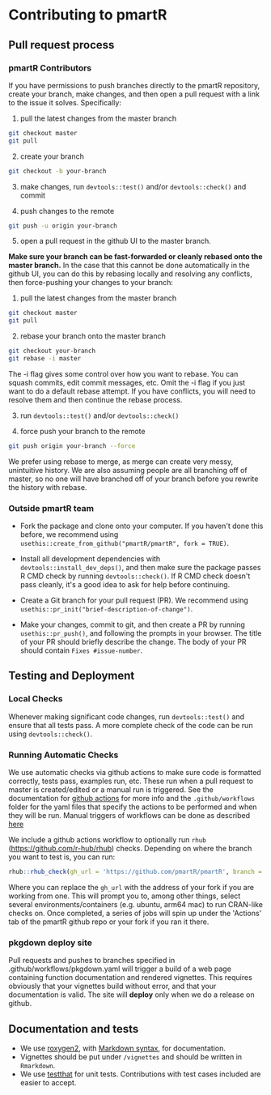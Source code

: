 # Contributing to pmartR

## Pull request process

### pmartR Contributors

If you have permissions to push branches directly to the pmartR repository, create your branch, make changes, and then open a pull request with a link to the issue it solves.  Specifically:

1. pull the latest changes from the master branch
```bash
git checkout master
git pull
```

2. create your branch
```bash
git checkout -b your-branch
```

3. make changes, run `devtools::test()` and/or `devtools::check()` and commit

4. push changes to the remote
```bash
git push -u origin your-branch
```

5. open a pull request in the github UI to the master branch.

**Make sure your branch can be fast-forwarded or cleanly rebased onto the master branch.**  In the case that this cannot be done automatically in the github UI, you can do this by rebasing locally and resolving any conflicts, then force-pushing your changes to your branch:

1. pull the latest changes from the master branch
```bash
git checkout master
git pull
```

2. rebase your branch onto the master branch
```bash
git checkout your-branch
git rebase -i master
```

The -i flag gives some control over how you want to rebase.  You can squash commits, edit commit messages, etc.  Omit the -i flag if you just want to do a default rebase attempt.  If you have conflicts, you will need to resolve them and then continue the rebase process.

3. run `devtools::test()` and/or `devtools::check()`

4. force push your branch to the remote
```bash
git push origin your-branch --force
```

We prefer using rebase to merge, as merge can create very messy, unintuitive history.  We are also assuming people are all branching off of master, so no one will have branched off of your branch before you rewrite the history with rebase.

### Outside pmartR team

*   Fork the package and clone onto your computer. If you haven't done this before, we recommend using `usethis::create_from_github("pmartR/pmartR", fork = TRUE)`.

*   Install all development dependencies with `devtools::install_dev_deps()`, and then make sure the package passes R CMD check by running `devtools::check()`. 
    If R CMD check doesn't pass cleanly, it's a good idea to ask for help before continuing. 
*   Create a Git branch for your pull request (PR). We recommend using `usethis::pr_init("brief-description-of-change")`.

*   Make your changes, commit to git, and then create a PR by running `usethis::pr_push()`, and following the prompts in your browser.
    The title of your PR should briefly describe the change.
    The body of your PR should contain `Fixes #issue-number`.

## Testing and Deployment

### Local Checks

Whenever making significant code changes, run `devtools::test()` and ensure that all tests pass.  A more complete check of the code can be run using `devtools::check()`.

### Running Automatic Checks

We use automatic checks via github actions to make sure code is formatted correctly, tests pass, examples run, etc.  These run when a pull request to master is created/edited or a manual run is triggered.  See the documentation for [github actions](https://docs.github.com/en/actions) for more info and the `.github/workflows` folder for the yaml files that specify the actions to be performed and when they will be run.  Manual triggers of workflows can be done as described [here](https://docs.github.com/en/actions/managing-workflow-runs/manually-running-a-workflow)

We include a github actions workflow to optionally run `rhub` (https://github.com/r-hub/rhub) checks.  Depending on where the branch you want to test is, you can run:

```r
rhub::rhub_check(gh_url = 'https://github.com/pmartR/pmartR', branch = 'your-branch')
```

Where you can replace the `gh_url` with the address of your fork if you are working from one.  This will prompt you to, among other things, select several environments/containers (e.g. ubuntu, arm64 mac) to run CRAN-like checks on.  Once completed, a series of jobs will spin up under the 'Actions' tab of the pmartR github repo or your fork if you ran it there.

### pkgdown deploy site
Pull requests and pushes to branches specified in .github/workflows/pkgdown.yaml will trigger a build of a web page containing function documentation and rendered vignettes.  This requires obviously that your vignettes build without error, and that your documentation is valid.  The site will **deploy** only when we do a release on github.

## Documentation and tests

*  We use [roxygen2](https://cran.r-project.org/package=roxygen2), with [Markdown syntax](https://cran.r-project.org/web/packages/roxygen2/vignettes/rd-formatting.html), for documentation.  
*  Vignettes should be put under `/vignettes` and should be written in `Rmarkdown`.
*  We use [testthat](https://cran.r-project.org/package=testthat) for unit tests. 
   Contributions with test cases included are easier to accept.  
